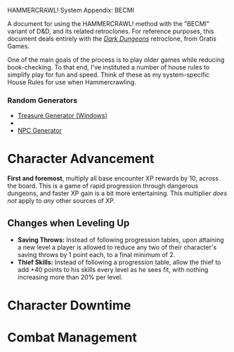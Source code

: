 HAMMERCRAWL! System Appendix: BECMI

A document for using the HAMMERCRAWL! method with the "BECMI" variant of D&D, and its related retroclones. For reference purposes, this document deals entirely with the _[Dark Dungeons](https://rpggeek.com/rpgitem/72635/dark-dungeons)_ retroclone, from Gratis Games.

One of the main goals of the process is to play older games while reducing book-checking. To that end, I've instituted a number of house rules to simplify play for fun and speed. Think of these as my system-specific House Rules for use when Hammercrawling.

### Random Generators

* [Treasure Generator (Windows)](https://drive.google.com/file/d/0B5L0rnHMuzezZzhlT1psYXFQU0k/view)
* [BECMI Utilities]: http://www.dragonsfoot.org/forums/viewtopic.php?f=15&t=61875
* [NPC Generator](https://agathokles.pythonanywhere.com/)



# Character Advancement

**First and foremost**, multiply all base encounter XP rewards by 10, across the board. This is a game of rapid progression through dangerous dungeons, and faster XP gain is a bit more entertaining. This multiplier *does not* apply to *any* other sources of XP.

## Changes when Leveling Up

* **Saving Throws:** Instead of following progression tables, upon attaining a new level a player is allowed to reduce any two of their character's saving throws by 1 point each, to a final minimum of 2.
* **Thief Skills:** Instead of following a progression table, allow the thief to add +40 points to his skills every level as he sees fit, with nothing increasing more than 20% per level.


# Character Downtime



# Combat Management


